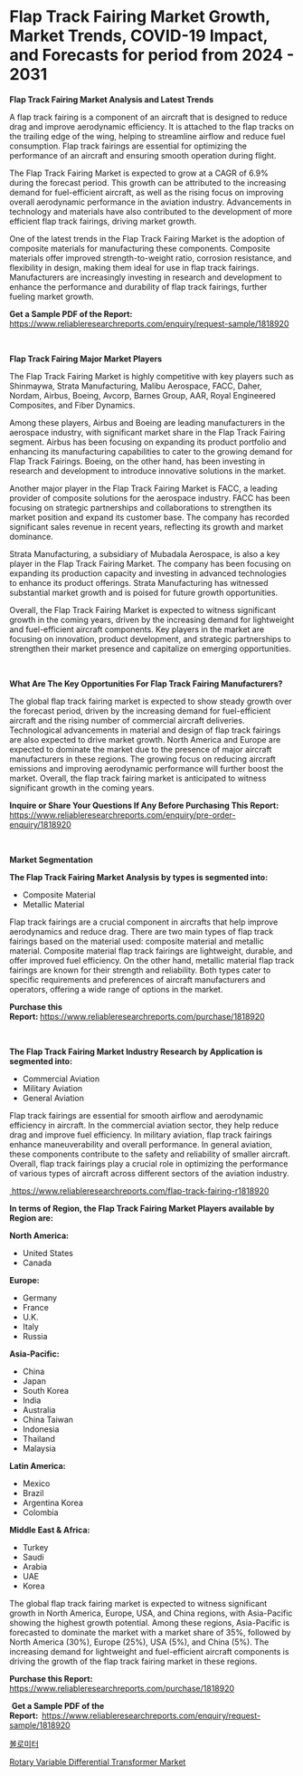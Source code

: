 <p><h1>Flap Track Fairing Market Growth, Market Trends, COVID-19 Impact, and Forecasts for period from 2024 - 2031</h1></p><p><strong>Flap Track Fairing Market Analysis and Latest Trends</strong></p>
<p><p>A flap track fairing is a component of an aircraft that is designed to reduce drag and improve aerodynamic efficiency. It is attached to the flap tracks on the trailing edge of the wing, helping to streamline airflow and reduce fuel consumption. Flap track fairings are essential for optimizing the performance of an aircraft and ensuring smooth operation during flight.</p><p>The Flap Track Fairing Market is expected to grow at a CAGR of 6.9% during the forecast period. This growth can be attributed to the increasing demand for fuel-efficient aircraft, as well as the rising focus on improving overall aerodynamic performance in the aviation industry. Advancements in technology and materials have also contributed to the development of more efficient flap track fairings, driving market growth.</p><p>One of the latest trends in the Flap Track Fairing Market is the adoption of composite materials for manufacturing these components. Composite materials offer improved strength-to-weight ratio, corrosion resistance, and flexibility in design, making them ideal for use in flap track fairings. Manufacturers are increasingly investing in research and development to enhance the performance and durability of flap track fairings, further fueling market growth.</p></p>
<p><strong>Get a Sample PDF of the Report:&nbsp;</strong> <a href="https://www.reliableresearchreports.com/enquiry/request-sample/1818920">https://www.reliableresearchreports.com/enquiry/request-sample/1818920</a></p>
<p>&nbsp;</p>
<p><strong>Flap Track Fairing Major Market Players</strong></p>
<p><p>The Flap Track Fairing Market is highly competitive with key players such as Shinmaywa, Strata Manufacturing, Malibu Aerospace, FACC, Daher, Nordam, Airbus, Boeing, Avcorp, Barnes Group, AAR, Royal Engineered Composites, and Fiber Dynamics. </p><p>Among these players, Airbus and Boeing are leading manufacturers in the aerospace industry, with significant market share in the Flap Track Fairing segment. Airbus has been focusing on expanding its product portfolio and enhancing its manufacturing capabilities to cater to the growing demand for Flap Track Fairings. Boeing, on the other hand, has been investing in research and development to introduce innovative solutions in the market.</p><p>Another major player in the Flap Track Fairing Market is FACC, a leading provider of composite solutions for the aerospace industry. FACC has been focusing on strategic partnerships and collaborations to strengthen its market position and expand its customer base. The company has recorded significant sales revenue in recent years, reflecting its growth and market dominance.</p><p>Strata Manufacturing, a subsidiary of Mubadala Aerospace, is also a key player in the Flap Track Fairing Market. The company has been focusing on expanding its production capacity and investing in advanced technologies to enhance its product offerings. Strata Manufacturing has witnessed substantial market growth and is poised for future growth opportunities.</p><p>Overall, the Flap Track Fairing Market is expected to witness significant growth in the coming years, driven by the increasing demand for lightweight and fuel-efficient aircraft components. Key players in the market are focusing on innovation, product development, and strategic partnerships to strengthen their market presence and capitalize on emerging opportunities.</p></p>
<p>&nbsp;</p>
<p><strong>What Are The Key Opportunities For Flap Track Fairing Manufacturers?</strong></p>
<p><p>The global flap track fairing market is expected to show steady growth over the forecast period, driven by the increasing demand for fuel-efficient aircraft and the rising number of commercial aircraft deliveries. Technological advancements in material and design of flap track fairings are also expected to drive market growth. North America and Europe are expected to dominate the market due to the presence of major aircraft manufacturers in these regions. The growing focus on reducing aircraft emissions and improving aerodynamic performance will further boost the market. Overall, the flap track fairing market is anticipated to witness significant growth in the coming years.</p></p>
<p><strong>Inquire or Share Your Questions If Any Before Purchasing This Report:</strong> <a href="https://www.reliableresearchreports.com/enquiry/pre-order-enquiry/1818920">https://www.reliableresearchreports.com/enquiry/pre-order-enquiry/1818920</a></p>
<p>&nbsp;</p>
<p><strong>Market Segmentation</strong></p>
<p><strong>The Flap Track Fairing Market Analysis by types is segmented into:</strong></p>
<p><ul><li>Composite Material</li><li>Metallic Material</li></ul></p>
<p><p>Flap track fairings are a crucial component in aircrafts that help improve aerodynamics and reduce drag. There are two main types of flap track fairings based on the material used: composite material and metallic material. Composite material flap track fairings are lightweight, durable, and offer improved fuel efficiency. On the other hand, metallic material flap track fairings are known for their strength and reliability. Both types cater to specific requirements and preferences of aircraft manufacturers and operators, offering a wide range of options in the market.</p></p>
<p><strong>Purchase this Report:&nbsp;</strong><a href="https://www.reliableresearchreports.com/purchase/1818920">https://www.reliableresearchreports.com/purchase/1818920</a></p>
<p>&nbsp;</p>
<p><strong>The Flap Track Fairing Market Industry Research by Application is segmented into:</strong></p>
<p><ul><li>Commercial Aviation</li><li>Military Aviation</li><li>General Aviation</li></ul></p>
<p><p>Flap track fairings are essential for smooth airflow and aerodynamic efficiency in aircraft. In the commercial aviation sector, they help reduce drag and improve fuel efficiency. In military aviation, flap track fairings enhance maneuverability and overall performance. In general aviation, these components contribute to the safety and reliability of smaller aircraft. Overall, flap track fairings play a crucial role in optimizing the performance of various types of aircraft across different sectors of the aviation industry.</p></p>
<p><a href="https://www.reliableresearchreports.com/flap-track-fairing-r1818920">&nbsp;https://www.reliableresearchreports.com/flap-track-fairing-r1818920</a></p>
<p><strong>In terms of Region, the Flap Track Fairing Market Players available by Region are:</strong></p>
<p>
    <p> <strong> North America: </strong>
        <ul>
            <li>United States</li>
            <li>Canada</li>
        </ul>
        </p> 
    <p> <strong> Europe: </strong>
        <ul>
            <li>Germany</li>
            <li>France</li>
            <li>U.K.</li>
            <li>Italy</li>
            <li>Russia</li>
        </ul>
        </p> 
    <p> <strong> Asia-Pacific: </strong>
        <ul>
            <li>China</li>
            <li>Japan</li>
            <li>South Korea</li>
            <li>India</li>
            <li>Australia</li>
            <li>China Taiwan</li>
            <li>Indonesia</li>
            <li>Thailand</li>
            <li>Malaysia</li>
        </ul>
        </p> 
    <p> <strong> Latin America: </strong>
        <ul>
            <li>Mexico</li>
            <li>Brazil</li>
            <li>Argentina Korea</li>
            <li>Colombia</li>
        </ul>
        </p> 
    <p> <strong> Middle East & Africa: </strong>
        <ul>
            <li>Turkey</li>
            <li>Saudi</li>
            <li>Arabia</li>
            <li>UAE</li>
            <li>Korea</li>
        </ul>
    </p>
    </p>
<p><p>The global flap track fairing market is expected to witness significant growth in North America, Europe, USA, and China regions, with Asia-Pacific showing the highest growth potential. Among these regions, Asia-Pacific is forecasted to dominate the market with a market share of 35%, followed by North America (30%), Europe (25%), USA (5%), and China (5%). The increasing demand for lightweight and fuel-efficient aircraft components is driving the growth of the flap track fairing market in these regions.</p></p>
<p><strong>Purchase this Report: </strong><a href="https://www.reliableresearchreports.com/purchase/1818920">https://www.reliableresearchreports.com/purchase/1818920</a></p>
<p>&nbsp;<strong>Get a Sample PDF of the Report:&nbsp;&nbsp;</strong><a href="https://www.reliableresearchreports.com/enquiry/request-sample/1818920">https://www.reliableresearchreports.com/enquiry/request-sample/1818920</a></p>
<p><strong></strong></p>
<p><p><a href="https://github.com/jntpkh496620/Market-Research-Report-List-1/blob/main/827391227926.md">볼로미터</a></p><p><a href="https://github.com/NorbertYates/Market-Research-Report-List-4/blob/main/rotary-variable-differential-transformer-market.md">Rotary Variable Differential Transformer Market</a></p></p>